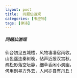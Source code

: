 ```yaml
---
layout: post
title:  同题仙游观
categories: [韦应物]
tags: [律诗]
---
```


##### 同题仙游观

仙台初见五城楼，风物凄凄宿雨收。<br>
山色遥连秦树晚，砧声近报汉宫秋。<br>
疏松影落空坛静，细草香闲小洞幽。<br>
何用别寻方外去，人间亦自有丹丘！














　　　　　　　　　　 






































